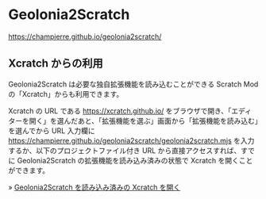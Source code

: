 # Geolonia2Scratch

https://champierre.github.io/geolonia2scratch/

## Xcratch からの利用

Geolonia2Scratch は必要な独自拡張機能を読み込むことができる Scratch Mod の「Xcratch」からも利用できます。

Xcratch の URL である https://xcratch.github.io/ をブラウザで開き、「エディターを開く」を選んだあと、「拡張機能を選ぶ」画面から「拡張機能を読み込む」を選んでから URL 入力欄に https://champierre.github.io/geolonia2scratch/geolonia2scratch.mjs を入力するか、以下のプロジェクトファイル付き URL から直接アクセスすれば、すでに Geolonia2Scratch の拡張機能を読み込み済みの状態で Xcratch を開くことができます。

» [Geolonia2Scratch を読み込み済みの Xcratch を開く](https://xcratch.github.io/editor/#https://champierre.github.io/geolonia2scratch/sample.sb3)
